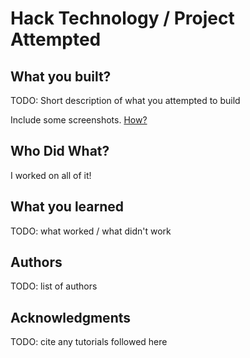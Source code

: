 # Hack Technology / Project Attempted


## What you built? 

TODO: Short description of what you attempted to build

Include some screenshots.
[How?](https://help.github.com/articles/about-readmes/#relative-links-and-image-paths-in-readme-files)

## Who Did What?

I worked on all of it!

## What you learned

TODO: what worked / what didn't work

## Authors

TODO: list of authors

## Acknowledgments

TODO: cite any tutorials followed here
